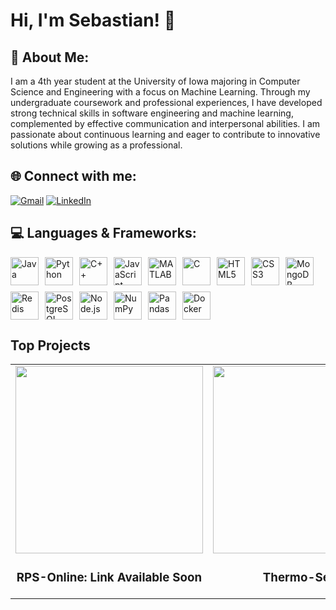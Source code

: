 # Hi, I'm Sebastian! 👋

## 💫 About Me:
I am a 4th year student at the University of Iowa majoring in Computer Science and Engineering with a focus on Machine Learning. Through my undergraduate coursework and professional experiences, I have developed strong technical skills in software engineering and machine learning, complemented by effective communication and interpersonal abilities. I am passionate about continuous learning and eager to contribute to innovative solutions while growing as a professional.


## 🌐 Connect with me:
[![Gmail](https://img.shields.io/badge/Gmail-sdparecattil@gmail.com-red)](mailto:sdparecattil@gmail.com) 
[![LinkedIn](https://img.shields.io/badge/LinkedIn-%230077B5.svg?logo=linkedin&logoColor=white)](https://linkedin.com/in/sparecattil)


## 💻 Languages & Frameworks:
<div style="display: flex; flex-wrap: wrap; gap: 10px;">
  <img alt="Java" width="45px" src="https://cdn.jsdelivr.net/gh/devicons/devicon@latest/icons/java/java-original.svg" />
  <img alt="Python" width="45px" src="https://cdn.jsdelivr.net/gh/devicons/devicon@latest/icons/python/python-original.svg" />
  <img alt="C++" width="45px" src="https://cdn.jsdelivr.net/gh/devicons/devicon@latest/icons/cplusplus/cplusplus-original.svg" />
  <img alt="JavaScript" width="45px" src="https://cdn.jsdelivr.net/gh/devicons/devicon@latest/icons/javascript/javascript-original.svg" />
  <img alt="MATLAB" width="45px" src="https://cdn.jsdelivr.net/gh/devicons/devicon@latest/icons/matlab/matlab-original.svg" />
  <img alt="C" width="45px" src="https://cdn.jsdelivr.net/gh/devicons/devicon@latest/icons/c/c-original.svg" />
  <img alt="HTML5" width="45px" src="https://cdn.jsdelivr.net/gh/devicons/devicon@latest/icons/html5/html5-plain-wordmark.svg" />
  <img alt="CSS3" width="45px" src="https://cdn.jsdelivr.net/gh/devicons/devicon@latest/icons/css3/css3-plain-wordmark.svg" />
  <img alt="MongoDB" width="45px" src="https://cdn.jsdelivr.net/gh/devicons/devicon@latest/icons/mongodb/mongodb-plain-wordmark.svg" />
  <img alt="Redis" width="45px" src="https://cdn.jsdelivr.net/gh/devicons/devicon@latest/icons/redis/redis-plain-wordmark.svg" />
  <img alt="PostgreSQL" width="45px" src="https://cdn.jsdelivr.net/gh/devicons/devicon@latest/icons/postgresql/postgresql-plain-wordmark.svg" />
  <img alt="Node.js" width="45px" src="https://cdn.jsdelivr.net/gh/devicons/devicon@latest/icons/nodejs/nodejs-plain-wordmark.svg" />
  <img alt="NumPy" width="45px" src="https://cdn.jsdelivr.net/gh/devicons/devicon@latest/icons/numpy/numpy-plain-wordmark.svg" />
  <img alt="Pandas" width="45px" src="https://cdn.jsdelivr.net/gh/devicons/devicon@latest/icons/pandas/pandas-original-wordmark.svg" />
  <img alt="Docker" width="45px" src="https://cdn.jsdelivr.net/gh/devicons/devicon@latest/icons/docker/docker-plain-wordmark.svg" />
</div>


## Top Projects
<table>
  <tr>
    <td align="center">
      <a href="https://github.com/sparecattil/RPS-Online">
        <img src="https://github.com/user-attachments/assets/87b11fa5-0a03-4436-b5ec-71549bb63293" width="300" />
      </a>
      <h3>RPS-Online: Link Available Soon</h3>
    </td>
    <td align="center">
      <a href="https://github.com/sparecattil/Thermo-Sense">
        <img src="https://github.com/user-attachments/assets/6403fef4-9db7-42f4-915d-05ddaa8a624f" width="300" />
      </a>
      <h3>Thermo-Sense</h3>
    </td>
    <td align="center">
      <a href="https://github.com/sparecattil/Dino-Dash">
        <img src="https://github.com/user-attachments/assets/a92a6dab-eff1-47c9-b34f-cbc688ee55b7" width="200" />
      </a>
      <h3>Dino-Dash</h3>
    </td>
  </tr>
</table>








